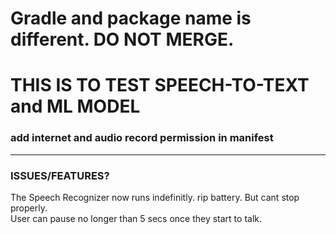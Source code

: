 # Gradle and package name is different. DO NOT MERGE.
# THIS IS TO TEST SPEECH-TO-TEXT and ML MODEL
### add internet and audio record permission in manifest


---
### ISSUES/FEATURES?
The Speech Recognizer now runs indefinitly. rip battery. But cant stop properly.  <br>
User can pause no longer than 5 secs once they start to talk. <br>

